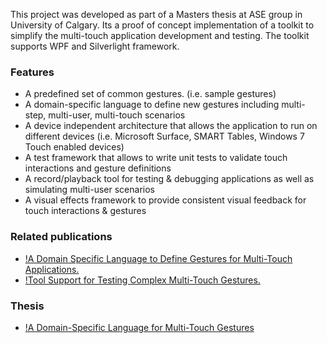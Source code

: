This project was developed as part of a Masters thesis at ASE group in University of Calgary. Its a proof of concept implementation of a toolkit to simplify the multi-touch application development and testing. The toolkit supports WPF and Silverlight framework.

### Features

* A predefined set of common gestures. (i.e. sample gestures)
* A domain-specific language to define new gestures including multi-step, multi-user, multi-touch scenarios
* A device independent architecture that allows the application to run on different devices (i.e. Microsoft Surface, SMART Tables, Windows 7 Touch enabled devices)
* A test framework that allows to write unit tests to validate touch interactions and gesture definitions
* A record/playback tool for testing & debugging applications as well as simulating multi-user scenarios
* A visual effects framework to provide consistent visual feedback for touch interactions & gestures


### Related publications
* [!A Domain Specific Language to Define Gestures for Multi-Touch Applications.](http://cdn.shahed.me/KhandkarDSM2010_v2.pdf)
* [!Tool Support for Testing Complex Multi-Touch Gestures. ](http://cdn.shahed.me/KhandkarITS2010.pdf)

### Thesis
* [!A Domain-Specific Language for Multi-Touch Gestures](http://cdn.shahed.me/KhandkarMSc2010.pdf)
